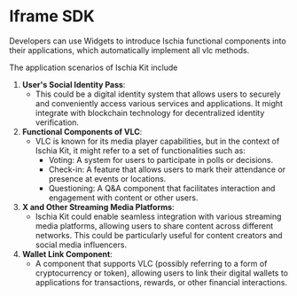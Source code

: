 # Iframe SDK

Developers can use </iframe > Widgets to introduce Ischia functional components into their applications, which automatically implement all vlc methods.

The application scenarios of Ischia Kit include

1. **User's Social Identity Pass**:
    - This could be a digital identity system that allows users to securely and conveniently access various services and applications. It might integrate with blockchain technology for decentralized identity verification.
2. **Functional Components of VLC**:
    - VLC is known for its media player capabilities, but in the context of Ischia Kit, it might refer to a set of functionalities such as:
        - Voting: A system for users to participate in polls or decisions.
        - Check-in: A feature that allows users to mark their attendance or presence at events or locations.
        - Questioning: A Q&A component that facilitates interaction and engagement with content or other users.
3. **X and Other Streaming Media Platforms**:
    - Ischia Kit could enable seamless integration with various streaming media platforms, allowing users to share content across different networks. This could be particularly useful for content creators and social media influencers.
4. **Wallet Link Component**:
    - A component that supports VLC (possibly referring to a form of cryptocurrency or token), allowing users to link their digital wallets to applications for transactions, rewards, or other financial interactions.